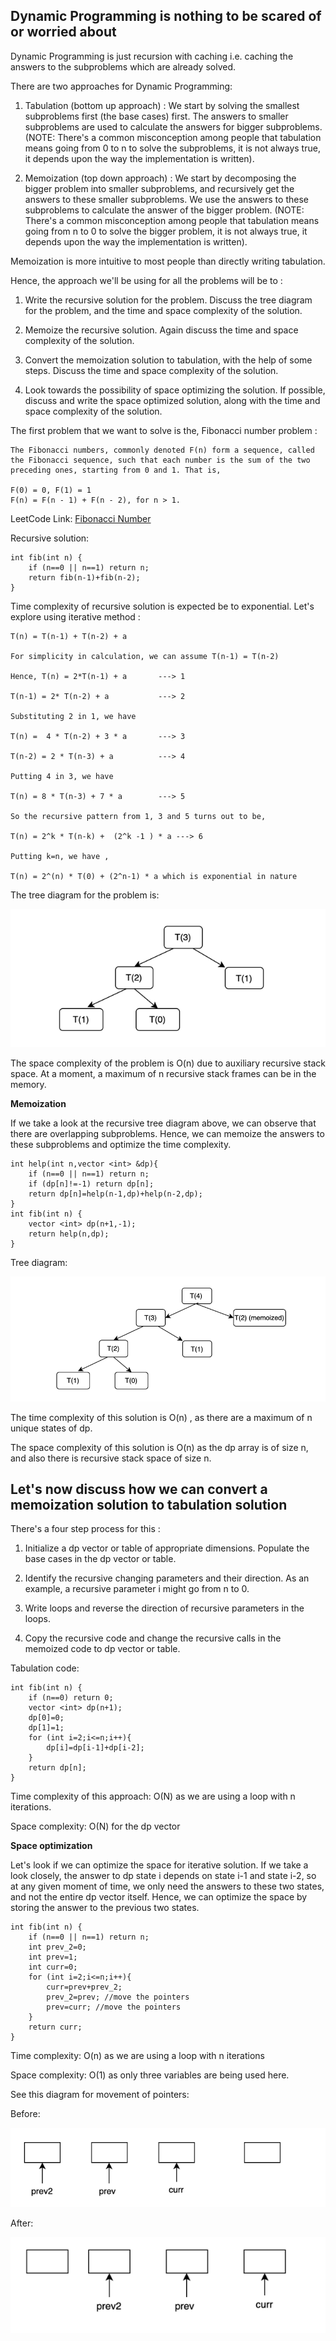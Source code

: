 ## Dynamic Programming is nothing to be scared of or worried about ##

Dynamic Programming is just recursion with caching i.e. caching the answers to the subproblems which are already solved.

There are two approaches for Dynamic Programming:

1. Tabulation (bottom up approach) : We start by solving the smallest subproblems first (the base cases) first. The answers to smaller subproblems are used to calculate the answers for bigger subproblems. (NOTE: There's a common misconception among people that tabulation means going from 0 to n to solve the subproblems, it is not always true, it depends upon the way the implementation is written).

2. Memoization (top down approach) : We start by decomposing the bigger problem into smaller subproblems, and recursively get the answers to these smaller subproblems. We use the answers to these subproblems to calculate the answer of the bigger problem. (NOTE: There's a common misconception among people that tabulation means going from n to 0 to solve the bigger problem, it is not always true, it depends upon the way the implementation is written).

Memoization is more intuitive to most people than directly writing tabulation.

Hence, the approach we'll be using for all the problems will be to :

1. Write the recursive solution for the problem. Discuss the tree diagram for the problem, and the time and space complexity of the solution.

2. Memoize the recursive solution. Again discuss the time and space complexity of the solution.

3. Convert the memoization solution to tabulation, with the help of some steps. Discuss the time and space complexity of the solution.

4. Look towards the possibility of space optimizing the solution. If possible, discuss and write the space optimized solution, along with the time and space complexity of the solution.

The first problem that we want to solve is the, Fibonacci number problem : 


```
The Fibonacci numbers, commonly denoted F(n) form a sequence, called the Fibonacci sequence, such that each number is the sum of the two preceding ones, starting from 0 and 1. That is,

F(0) = 0, F(1) = 1
F(n) = F(n - 1) + F(n - 2), for n > 1.
```

LeetCode Link: [Fibonacci Number](https://leetcode.com/problems/fibonacci-number/)

Recursive solution: 

```
int fib(int n) {
    if (n==0 || n==1) return n;
    return fib(n-1)+fib(n-2);
}
```

Time complexity of recursive solution is expected be to exponential. Let's explore using iterative method :


```
T(n) = T(n-1) + T(n-2) + a  

For simplicity in calculation, we can assume T(n-1) = T(n-2)

Hence, T(n) = 2*T(n-1) + a       ---> 1

T(n-1) = 2* T(n-2) + a           ---> 2

Substituting 2 in 1, we have

T(n) =  4 * T(n-2) + 3 * a       ---> 3

T(n-2) = 2 * T(n-3) + a          ---> 4

Putting 4 in 3, we have 

T(n) = 8 * T(n-3) + 7 * a        ---> 5

So the recursive pattern from 1, 3 and 5 turns out to be, 

T(n) = 2^k * T(n-k) +  (2^k -1 ) * a ---> 6

Putting k=n, we have ,

T(n) = 2^(n) * T(0) + (2^n-1) * a which is exponential in nature
```

The tree diagram for the problem is:

![Fibonacci-Tree-Diagram](../assets/Fibonacci-recursive-tree-diagram.png)

The space complexity of the problem is O(n) due to auxiliary recursive stack space. At a moment, a maximum of n recursive stack frames can be in the memory.

**Memoization**

If we take a look at the recursive tree diagram above, we can observe that there are overlapping subproblems. Hence, we can memoize the answers to these subproblems and optimize the time complexity. 

```
int help(int n,vector <int> &dp){
    if (n==0 || n==1) return n;
    if (dp[n]!=-1) return dp[n];
    return dp[n]=help(n-1,dp)+help(n-2,dp);
}
int fib(int n) {
    vector <int> dp(n+1,-1);
    return help(n,dp);
}
```

Tree diagram: 

![Fibonacci-memoization-tree-diagram](../assets/Fibonacci-memoization-tree-diagram.png)

The time complexity of this solution is O(n) , as there are a maximum of n unique states of dp.

The space complexity of this solution is O(n) as the dp array is of size n, and also there is recursive stack space of size n.

## Let's now discuss how we can convert a memoization solution to tabulation solution ##

There's a four step process for this :

1. Initialize a dp vector or table of appropriate dimensions. Populate the base cases in the dp vector or table.

2. Identify the recursive changing parameters and their direction. As an example, a recursive parameter i might go from n to 0.

3. Write loops and reverse the direction of recursive parameters in the loops.

4. Copy the recursive code and change the recursive calls in the memoized code to dp vector or table. 

Tabulation code: 

```
int fib(int n) {
    if (n==0) return 0;
    vector <int> dp(n+1);
    dp[0]=0;
    dp[1]=1;
    for (int i=2;i<=n;i++){
        dp[i]=dp[i-1]+dp[i-2];
    }
    return dp[n];
}
```

Time complexity of this approach: O(N) as we are using a loop with n iterations.

Space complexity: O(N) for the dp vector

**Space optimization**

Let's look if we can optimize the space for iterative solution. If we take a look closely, the answer to dp state i depends on state i-1 and state i-2, so at any given moment of time, we only need the answers to these two states, and not the entire dp vector itself. Hence, we can optimize the space by storing the answer to the previous two states.

```
int fib(int n) {
    if (n==0 || n==1) return n;
    int prev_2=0;
    int prev=1;
    int curr=0;
    for (int i=2;i<=n;i++){
        curr=prev+prev_2;
        prev_2=prev; //move the pointers
        prev=curr; //move the pointers
    }
    return curr;
}
```

Time complexity: O(n) as we are using a loop with n iterations

Space complexity: O(1) as only three variables are being used here.

See this diagram for movement of pointers:

Before:

![Fibonacci-space-optimized-before](../assets/Fibonacci-space-optimized-before.png)

After: 

![Fibonacci-space-optimized-after](../assets/Fibonacci-space-optimized-after.png)